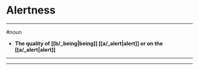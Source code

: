 # Alertness
---
#noun
- **The quality of [[b/_being|being]] [[a/_alert|alert]] or on the [[a/_alert|alert]]**
---
---
